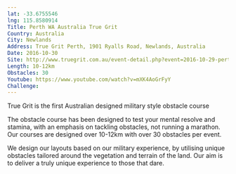 ```yaml
---
lat: -33.6755546
lng: 115.8580914
Title: Perth WA Australia True Grit
Country: Australia
City: Newlands
Address: True Grit Perth, 1901 Ryalls Road, Newlands, Australia
Date: 2016-10-30
Site: http://www.truegrit.com.au/event-detail.php?event=2016-10-29-perth-2016
Length: 10-12km
Obstacles: 30
Youtube: https://www.youtube.com/watch?v=mXK4AoGrFyY
Challenge:
---
```


True Grit is the first Australian designed military style obstacle course

The obstacle course has been designed to test your mental resolve and stamina, with an emphasis on tackling obstacles, not running a marathon. Our courses are designed over 10-12km with over 30 obstacles per event.

We design our layouts based on our military experience, by utilising unique obstacles tailored around the vegetation and terrain of the land. Our aim is to deliver a truly unique experience to those that dare.


